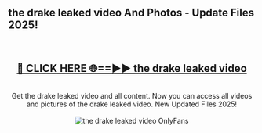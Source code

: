 <h2>the drake leaked video And Photos - Update Files 2025!</h2>
<br>
<div align="center">
<h2><a href="https://betterlinks.top/A2PfLJ" rel="nofollow">🔴 CLICK HERE 🌐==►► the drake leaked video</a></h2>
<br>
Get the drake leaked video and all content. Now you can access all videos and pictures of the drake leaked video. New Updated Files 2025!
<br>
<br>
<a href="https://betterlinks.top/A2PfLJ" rel="nofollow" data-target="animated-image.originalLink"><img src="https://i.imgur.com/dJHk4Zq.gif" alt="the drake leaked video OnlyFans" style="max-width: 100%; display: inline-block;" data-target="animated-image.originalImage"></a>
</div>
<br>